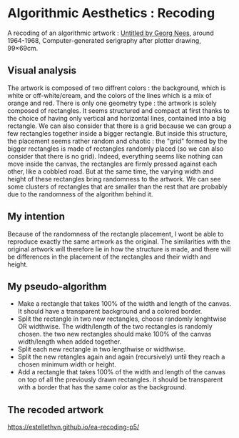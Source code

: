 # Algorithmic Aesthetics : Recoding
A recoding of an algorithmic artwork : [Untitled by Georg Nees](http://dada.compart-bremen.de/item/artwork/432), around 1964-1968, Computer-generated serigraphy after plotter drawing, 99×69cm.

## Visual analysis
The artwork is composed of two diffrent colors : the background, which is white or off-white/cream, and the colors of the lines which is a mix of orange and red. There is only one geometry type : the artwork is solely composed of rectangles. It seems structured and compact at first thanks to the choice of having only vertical and horizontal lines, contained into a big rectangle. We can also consider that there is a grid because we can group a few rectangles together inside a bigger rectangle. But inside this structure, the placement seems rather random and chaotic : the "grid" formed by the bigger rectangles is made of rectangles randomly placed (so we can also consider that there is no grid). Indeed, everything seems like nothing can move inside the canvas, the rectangles are firmly pressed against each other, like a cobbled road. But at the same time, the varying width and height of these rectangles bring randomness to the artwork. We can see some clusters of rectangles that are smaller than the rest that are probably due to the randomness of the algorithm behind it.

## My intention
Because of the randomness of the rectangle placement, I wont be able to reproduce exactly the same artwork as the original. The similarities with the original artwork will therefore lie in how the structure is made, and there will be differences in the placement of the rectangles and their width and height.

## My pseudo-algorithm

* Make a rectangle that takes 100% of the width and length of the canvas. It should have a transparent background and a colored border.
* Split the rectangle in two new rectangles, choose randomly lenghtwise OR widthwise. The width/length of the two rectangles is randomly chosen. the two new rectangles should make 100% of the canvas width/length when added together.
* Split each new rectangle in two lengthwise or widthwise.
* Split the new retangles again and again (recursively) until they reach a chosen minimum width or height.
* Add a rectangle that takes 100% of the width and length of the canvas on top of all the previously drawn rectangles. it should be transparent with a border that has the same color as the background.

## The recoded artwork
https://estellethvn.github.io/ea-recoding-p5/
